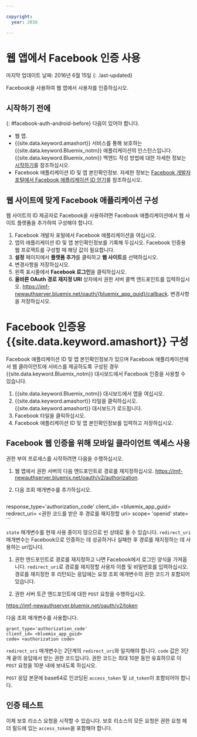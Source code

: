 ```yaml
---

copyright:
  year: 2016

---
```


# 웹 앱에서 Facebook 인증 사용

마지막 업데이트 날짜: 2016년 6월 15일
{: .last-updated}

Facebook을 사용하여 웹 앱에서 사용자를 인증하십시오.

## 시작하기 전에
{: #facebook-auth-android-before}
다음이 있어야 합니다.
* 웹 앱.  
* {{site.data.keyword.amashort}} 서비스를 통해 보호하는 {{site.data.keyword.Bluemix_notm}} 애플리케이션의 인스턴스입니다. {{site.data.keyword.Bluemix_notm}} 백엔드 작성 방법에 대한 자세한 정보는 [시작하기](index.html)를 참조하십시오. 
* Facebook 애플리케이션 ID 및 앱 본인확인정보. 자세한 정보는 [Facebook 개발자 포털에서 Facebook 애플리케이션 ID 얻기](https://console.{DomainName}/docs/services/mobileaccess/facebook-auth-overview.html#facebook-appID)를 참조하십시오. 


## 웹 사이트에 맞게 Facebook 애플리케이션 구성
웹 사이트의 ID 제공자로 Facebook을 사용하려면 Facebook 애플리케이션에서 웹 사이트 플랫폼을 추가하여 구성해야 합니다.

1. Facebook 개발자 포털에서 Facebook 애플리케이션을 여십시오. 
1. 앱의 애플리케이션 ID 및 앱 본인확인정보를 기록해 두십시오. Facebook 인증용 웹 프로젝트를 구성할 때 해당 값이 필요합니다.
1. **설정** 페이지에서 **플랫폼 추가**를 클릭하고 **웹 사이트**를 선택하십시오.
1. 변경사항을 저장하십시오.
1. 왼쪽 표시줄에서 **Facebook 로그인**을 클릭하십시오.
1. **올바른 OAuth 경로 재지정 URI** 상자에서 권한 서버 콜백 엔드포인트를 입력하십시오. https://imf-newauthserver.bluemix.net/oauth/{bluemix_app_guid}/callback. 변경사항을 저장하십시오.




# Facebook 인증용 {{site.data.keyword.amashort}} 구성
Facebook 애플리케이션 ID 및 앱 본인확인정보가 있으며 Facebook 애플리케이션에서 웹 클라이언트에 서비스를 제공하도록 구성된 경우 {{site.data.keyword.Bluemix_notm}} 대시보드에서 Facebook 인증을 사용할 수 있습니다.

1. {{site.data.keyword.Bluemix_notm}} 대시보드에서 앱을 여십시오. 
1. {{site.data.keyword.amashort}} 타일을 클릭하십시오. {{site.data.keyword.amashort}} 대시보드가 로드됩니다. 
1. Facebook 타일을 클릭하십시오.
1. Facebook 애플리케이션 ID 및 앱 본인확인정보를 입력하고 저장하십시오.




## Facebook 웹 인증을 위해 모바일 클라이언트 액세스 사용

권한 부여 프로세스를 시작하려면 다음을 수행하십시오. 

1. 웹 앱에서 권한 서버의 다음 엔드포인트로 경로를 재지정하십시오. https://imf-newauthserver.bluemix.net/oauth/v2/authorization.

1. 다음 조회 매개변수를 추가하십시오.
   ```
response_type='authorization_code'
    client_id= <bluemix_app_guid>
    redirect_uri= <권한 코드를 받은 후 경로를 재지정할 uri>
    scope= 'openid'
    state= <state>
    ```


  `state` 매개변수를 현재 사용 중이지 않으므로 빈 상태로 둘 수 있습니다.
 `redirect_uri` 매개변수는 Facebook으로 인증하는 데 성공하거나 실패한 후 경로를 재지정하는 데 사용하는 uri입니다.

1. 권한 엔드포인트로 경로를 재지정하고 나면 Facebook에서 로그인 양식을
   가져옵니다. `redirect_uri`로 경로를 재지정할 사용자 이름 및 비밀번호를 입력하십시오.
   경로를 재지정한 후 리턴되는 응답에는 요청 조회 매개변수의 권한 코드가 포함되어 있습니다.

1. 권한 서버 토큰 엔드포인트에 대한 `POST` 요청을 수행하십시오.

  https://imf-newauthserver.bluemix.net/oauth/v2/token

  다음 조회 매개변수를 사용합니다. 
  ```
grant_type='authorization_code'
  client_id= <bluemix_app_guid>
  code= <authorization code>
  ```
`redirect_uri` 매개변수는 2단계의 `redirect_uri`와 일치해야 합니다.
`code` 값은 3단계 끝의 응답에서 받는 권한 코드입니다.
권한 코드는 최대 10분 동안 유효하므로 이 `POST` 요청을 10분 내에 보내도록 하십시오.

  `POST` 응답 본문에 base64로 인코딩된 `access_token` 및 `id_token`이 포함되어야 합니다.

## 인증 테스트
이제 보호 리소스 요청을 시작할 수 있습니다.
보호 리소스의 모든 요청은 권한 요청 헤더 필드에 있는 `access_token`을 포함해야 합니다.


